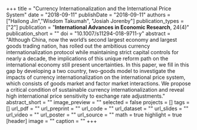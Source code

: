 
+++
title = "Currency Internationalization and the International Price System"
date = "2018-09-11"
publishDate = "2018-09-11"
authors = ["Hailong Jin","Wisdom Takumah", "Josiah Jorenby"]
publication_types = ["2"]
publication = "**International Advances in Economic Research**, 24(4)"
publication_short = ""
doi = "10.1007/s11294-018-9711-y"
abstract = "Although China, now the world’s second largest economy and largest goods trading nation, has rolled out the ambitious currency internationalization protocol while maintaining strict capital controls for nearly a decade, the implications of this unique reform path on the international economy still present uncertainties. In this paper, we fill in this gap by developing a two country, two-goods model to investigate the impacts of currency internationalization on the international price system, which consists of goods market and factor market interactions. We propose a critical condition of sustainable currency internationalization and reveal high international price sensitivity to exchange rate adjustments."
abstract_short = ""
image_preview = ""
selected = false
projects = []
tags = []
url_pdf = ""
url_preprint = ""
url_code = ""
url_dataset = ""
url_slides = ""
url_video = ""
url_poster = ""
url_source = ""
math = true
highlight = true
[header]
image = ""
caption = ""
+++

